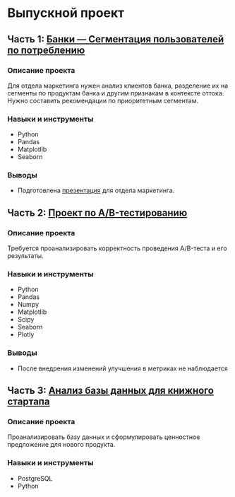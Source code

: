 # Выпускной проект
## Часть 1: [Банки — Сегментация пользователей по потреблению](https://nbviewer.org/github/mishinnik/Portfolio/blob/main/graduate_project/bank_clients_churn_final_project.ipynb)
### Описание проекта
Для отдела маркетинга нужен анализ клиентов банка, разделение их на сегменты по продуктам банка и другим признакам в контексте оттока. Нужно составить рекомендации по приоритетным сегментам. 
### Навыки и инструменты
- Python
- Pandas
- Matplotlib
- Seaborn
### Выводы
- Подготовлена [презентация](https://disk.yandex.ru/i/eAXAkwOIkaG4Tw) для отдела маркетинга.
## Часть 2: [Проект по А/B-тестированию](https://nbviewer.org/github/mishinnik/Portfolio/blob/main/graduate_project/ab_test_final_proj.ipynb)
### Описание проекта
Требуется проанализировать корректность проведения A/B-теста и его результаты.
### Навыки и инструменты
- Python
- Pandas
- Numpy
- Matplotlib
- Scipy
- Seaborn
- Plotly
### Выводы
- После внедрения изменений улучшения в метриках не наблюдается

## Часть 3: [Анализ базы данных для книжного стартапа](sql_final_project.ipynb)
### Описание проекта
Проанализировать базу данных и сформулировать ценностное предложение для нового продукта.
### Навыки и инструменты
- PostgreSQL
- Python


